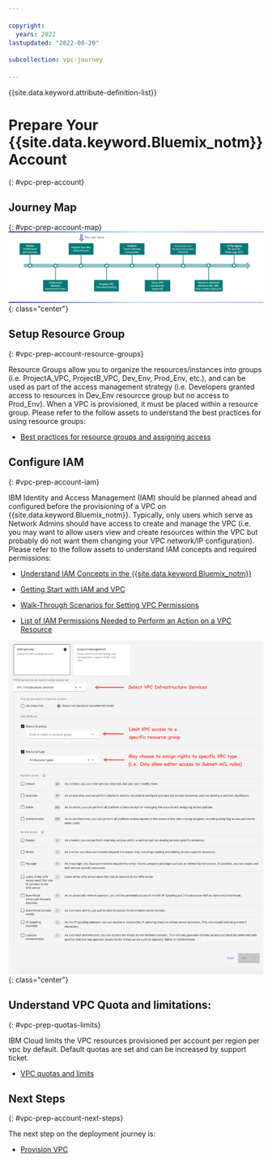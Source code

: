```yaml
---

copyright:
  years: 2022
lastupdated: "2022-08-20"

subcollection: vpc-journey

---
```


{{site.data.keyword.attribute-definition-list}}

# Prepare Your {{site.data.keyword.Bluemix_notm}} Account
{: #vpc-prep-account}


## Journey Map
{: #vpc-prep-account-map}
![Architecture](images/prepare-account/journey-map.png){: class="center"}

## Setup Resource Group

{: #vpc-prep-account-resource-groups}

Resource Groups allow you to organize the resources/instances into groups (i.e. ProjectA_VPC, ProjectB_VPC, Dev_Env, Prod_Env, etc.), and can be used as part of the access management strategy (i.e. Developers granted access to resources in Dev_Env resourcce group but no access to Prod_Env). When a VPC is provisioned, it must be placed within a resource group. Please refer to the follow assets to understand the best practices for using resource groups:

- [Best practices for resource groups and assigning access](https://{DomainName}/docs/account?topic=account-account_setup)

## Configure IAM
{: #vpc-prep-account-iam}

IBM Identity and Access Management (IAM) should be planned ahead and configured before the provisioning of a VPC on {{site.data.keyword.Bluemix_notm}}. Typically, only users which serve as Network Admins should have access to create and manage the VPC (i.e. you may want to allow users view and create resources within the VPC but probably do not want them changing your VPC network/IP configuration). Please refer to the follow assets to understand IAM concepts and required permissions:

- [Understand IAM Concepts in the {{site.data.keyword.Bluemix_notm}}](https://{DomainName}/docs/account?topic=account-iamoverview)

- [Getting Start with IAM and VPC](https://{DomainName}/docs/vpc?topic=vpc-iam-getting-started)

- [Walk-Through Scenarios for Setting VPC Permissions](https://{DomainName}/docs/vpc?topic=vpc-managing-user-permissions-for-vpc-resources#team-access-scenario)

- [List of IAM Permissions Needed to Perform an Action on a VPC Resource](https://{DomainName}/docs/vpc?topic=vpc-resource-authorizations-required-for-api-and-cli-calls)

![Architecture](images/prepare-account/vpc-iam.png){: class="center"}

## Understand VPC Quota and limitations:
{: #vpc-prep-quotas-limits}

IBM Cloud limits the VPC resources provisioned per account per region per vpc by default. Default quotas are set and can be increased by support ticket.

* [VPC quotas and limits](https://https://{DomainName}/docs/vpc?topic=vpc-quotas)

## Next Steps
{: #vpc-prep-account-next-steps}

The next step on the deployment journey is:

* [Provision VPC](/docs/vpc-journey?topic=vpc-journey-vpc-provisioning)
